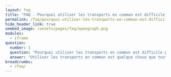```yaml
---
layout: faq
title: "FAQ - Pourquoi utiliser les transports en commun est difficile pour certaines personnes autistes ?"
permalink: /faq/pourquoi-utiliser-les-transports-en-commun-est-difficile-pour-certaines-personnes-autistes
hide_header_link: true
oembed_image: /assets/pages/faq/opengraph.png
modules:
  - iframe
question: 
  number: 1
  question: "Pourquoi utiliser les transports en commun est difficile pour certaines personnes autistes ?"
  answer: "Utiliser les transports en commun est quelque chose que tout le monde trouve stressant de temps à autre. Vous devez respecter les horaires, attendre dans un endroit rempli de monde et enfin trouver un siège ou rester debout dans un train/bus bondé. Cela rend les transports en commun particulièrement difficiles à utiliser pour les personnes autistes. Quelques difficultés souvent rencontrées :Les lumières vives peuvent être difficiles à supporter ;Une personne avec autisme peut également ne pas supporter une odeur qu'elle n'aime pas. Cela peut se produire lorsque des personnes mettent beaucoup de parfum ou emportent leur déjeuner dans le bus ;Beaucoup de personnes autistes n'aiment pas la foule. Pensez aux différents bruits dans les transports. Il y a les sonneries des portes, le système de ventilation ou encore l'avertisseur sonore. Dans les taxis, la radio ou un chauffeur très bavard ;Il est très courant que les personnes autistes aient besoin d'un espace personnel important. IL peut être vraiment stressant lorsque des gens s'approchent trop, particulièrement lorsqu'il y a beaucoup de monde dans les transports. Nous pouvons ajouter à cette liste, l'anxiété pour ne pas être à l'heure, les difficultés de communication et d'organisation. Tout cela rend les transports en commun vraiment difficiles à prendre pour les personnes concernées. "
breadcrumbs:
  - /faq/
---
```


